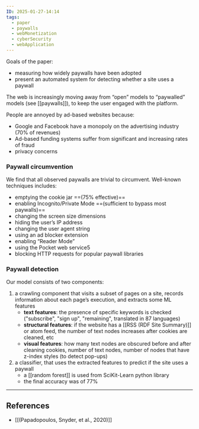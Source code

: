 ```yaml
---
ID: 2025-01-27-14:14
tags:
  - paper
  - paywalls
  - webMonetization
  - cyberSecurity
  - webApplication
---
```

Goals of the paper:
- measuring how widely paywalls have been adopted
- present an automated system for detecting whether a site uses a paywall

The web is increasingly moving away from “open” models to “paywalled” models (see [[paywalls]]), to keep the user engaged with the platform.

People are annoyed by ad-based websites because:
- Google and Facebook have a monopoly on the advertising industry (70% of revenues)
- Ad-based funding systems suffer from significant and increasing rates of fraud
- privacy concerns

### Paywall circumvention

We find that all observed paywalls are trivial to circumvent. Well-known techniques includes:
- emptying the cookie jar ==(75% effective)==
- enabling Incognito/Private Mode ==(sufficient to bypass most paywalls)==
- changing the screen size dimensions
- hiding the user’s IP address
- changing the user agent string
- using an ad blocker extension
- enabling “Reader Mode”
- using the Pocket web service5
- blocking HTTP requests for popular paywall libraries

### Paywall detection

Our model consists of two components:
1. a crawling component that visits a subset of pages on a site, records information about each page’s execution, and extracts some ML features
	- **text features**: the presence of specific keywords is checked ("subscribe", "sign up", "remaining", translated in 87 languages)
	- **structural features**: if the website has a [[RSS (RDF Site Summary)]] or atom feed, the number of text nodes increases after cookies are cleaned, etc
	- **visual features**: how many text nodes are obscured before and after cleaning cookies, number of text nodes, number of nodes that have z-index styles (to detect pop-ups)
2. a classifier, that uses the extracted features to predict if the site uses a paywall
	- a [[random forest]] is used from SciKit-Learn python library
	- the final accuracy was of 77%

---
## References
- [[(Papadopoulos, Snyder, et al., 2020)]]